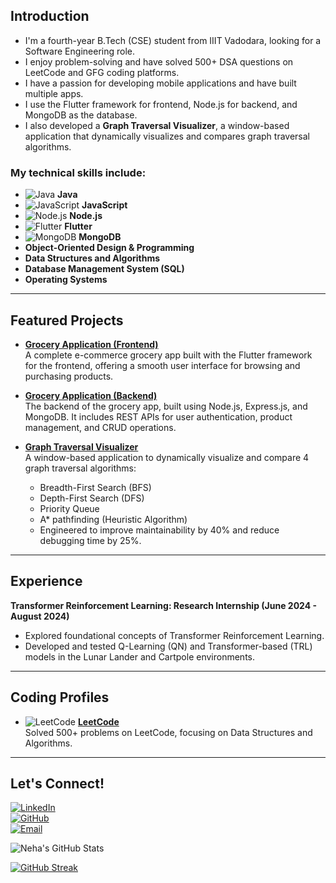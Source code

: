 ## Introduction
- I'm a fourth-year B.Tech (CSE) student from IIIT Vadodara, looking for a Software Engineering role.
- I enjoy problem-solving and have solved 500+ DSA questions on LeetCode and GFG coding platforms.
- I have a passion for developing mobile applications and have built multiple apps.
- I use the Flutter framework for frontend, Node.js for backend, and MongoDB as the database.
- I also developed a **Graph Traversal Visualizer**, a window-based application that dynamically visualizes and compares graph traversal algorithms.

### My technical skills include:
- ![Java](https://img.shields.io/badge/Java-ED8B00?style=for-the-badge&logo=java&logoColor=white) **Java**
- ![JavaScript](https://img.shields.io/badge/JavaScript-F7DF1E?style=for-the-badge&logo=javascript&logoColor=black) **JavaScript**
- ![Node.js](https://img.shields.io/badge/Node.js-43853D?style=for-the-badge&logo=node-dot-js&logoColor=white) **Node.js**
- ![Flutter](https://img.shields.io/badge/Flutter-02569B?style=for-the-badge&logo=flutter&logoColor=white) **Flutter**
- ![MongoDB](https://img.shields.io/badge/MongoDB-47A248?style=for-the-badge&logo=mongodb&logoColor=white) **MongoDB**
- **Object-Oriented Design & Programming**
- **Data Structures and Algorithms**
- **Database Management System (SQL)**
- **Operating Systems**

---

## Featured Projects

- **[Grocery Application (Frontend)](https://github.com/Neha0221/Grocery_App)**  
  A complete e-commerce grocery app built with the Flutter framework for the frontend, offering a smooth user interface for browsing and purchasing products.

- **[Grocery Application (Backend)](https://github.com/Neha0221/groceryApp_backend)**  
  The backend of the grocery app, built using Node.js, Express.js, and MongoDB. It includes REST APIs for user authentication, product management, and CRUD operations.

- **[Graph Traversal Visualizer](https://github.com/Neha0221/Graph-Traversal)**  
  A window-based application to dynamically visualize and compare 4 graph traversal algorithms:
  - Breadth-First Search (BFS)
  - Depth-First Search (DFS)
  - Priority Queue
  - A* pathfinding (Heuristic Algorithm)
  - Engineered to improve maintainability by 40% and reduce debugging time by 25%.

---

## Experience
**Transformer Reinforcement Learning: Research Internship (June 2024 - August 2024)**  
- Explored foundational concepts of Transformer Reinforcement Learning.
- Developed and tested Q-Learning (QN) and Transformer-based (TRL) models in the Lunar Lander and Cartpole environments.

---

## Coding Profiles
- ![LeetCode](https://img.shields.io/badge/LeetCode-FE7A16?style=for-the-badge&logo=leetcode&logoColor=white) **[LeetCode](https://leetcode.com/your-profile-link)**  
  Solved 500+ problems on LeetCode, focusing on Data Structures and Algorithms.

---

## Let's Connect!
[![LinkedIn](https://img.shields.io/badge/LinkedIn-0A66C2?style=for-the-badge&logo=linkedin&logoColor=white)](https://www.linkedin.com/in/neha-singh-123456/)  
[![GitHub](https://img.shields.io/badge/GitHub-100000?style=for-the-badge&logo=github&logoColor=white)](https://github.com/Neha0221)  
[![Email](https://img.shields.io/badge/Email-D14836?style=for-the-badge&logo=gmail&logoColor=white)](mailto:neha.singh@example.com)

![Neha's GitHub Stats](https://github-readme-stats.vercel.app/api?username=Neha0221&show_icons=true&theme=radical)

[![GitHub Streak](https://github-readme-streak-stats.herokuapp.com/?user=Neha0221&theme=dark)](https://git.io/streak-stats)
